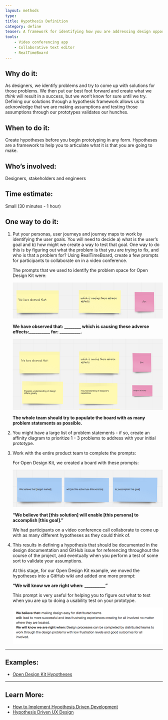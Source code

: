 ```yaml
---
layout: methods
type:
title: Hypothesis Definition
category: define
teaser: A framework for identifying how you are addressing design opportunities.
tools:
    - Video conferencing app
    - Collaborative text editor
    - RealTimeBoard
---
```


## Why do it:

As designers, we identify problems and try to come up with solutions for those problems.	We then put our best foot forward and create what we *think* will result in a success, but we won’t know for sure until we try. Defining our solutions through a hypothesis framework allows us to acknowledge that we are making assumptions and testing those assumptions through our prototypes validates our hunches.

## When to do it:

Create hypotheses before you begin prototyping in any form. Hypotheses are a framework to help you to articulate what it is that you are going to make.

## Who’s involved:

Designers, stakeholders and engineers

## Time estimate:
Small (30 minutes - 1 hour)

## One way to do it:

1. Put your personas, user journeys and journey maps to work by identifying the user goals. You will need to decide a) what is the user’s goal and b) how might we create a way to test that goal. One way to do this is by figuring out what the problem is that you are trying to fix, and who is that a problem for? Using RealTimeBoard, create a few prompts for participants to collaborate on in a video conference.


    The prompts that we used to identify the problem space for Open Design Kit were:


    ![Hypothesis prompts](/img/methods/hypothesis/hypothesis-1.png)


    **We have observed that: ________ which is causing these adverse effects:__________ for: __________.**


    ![Examples of answers to the prompts](/img/methods/hypothesis/hypothesis-2.png)


    **The whole team should try to populate the board with as many problem statements as possible.**

2. You might have a large list of problem statements  - if so, create an affinity diagram to prioritize 1 - 3 problems to address with your initial prototype.

3. Work with the entire product team to complete the prompts:


    For Open Design Kit, we created a board with these prompts:


    ![Board prompts in Boardthing](/img/methods/hypothesis/hypothesis-3.png)


    **“We believe that [this solution] will enable [this persona] to  accomplish [this goal].”**  



    We had participants on a video conference call collaborate to come up with as many different hypotheses as they could think of.

4. This results in defining a hypothesis that should be documented in the design documentation and GitHub issue for referencing throughout the course of the project, and eventually when you perform a test of some sort to validate your assumptions.


    At this stage, for our Open Design Kit example, we moved the hypotheses into a GitHub wiki and added one more prompt:


    **“We will know we are right when: __________”**  


    This prompt is very useful for helping you to figure out what to test when you are up to doing a usability test on your prototype.


    ![Example text of the prompts all together](/img/methods/hypothesis/hypothesis-5.png)

---

## Examples:

* [Open Design Kit Hypotheses ](https://github.com/bocoup/opendesignkit/wiki/Hypotheses)

---

## Learn More:
* [How to Implement Hypothesis Driven Development](https://www.thoughtworks.com/insights/blog/how-implement-hypothesis-driven-development)
* [Hypothesis Driven UX Design](https://medium.theuxblog.com/hypotheses-driven-ux-design-c75fbf3ce7cc#.cd8muop0q)
